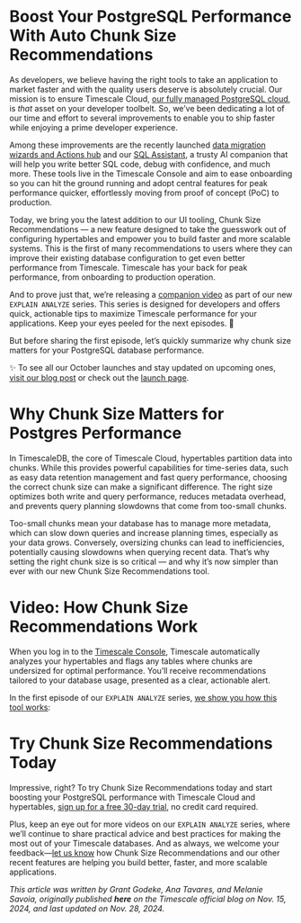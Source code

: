 # Boost Your PostgreSQL Performance With Auto Chunk Size Recommendations
As developers, we believe having the right tools to take an application to market faster and with the quality users deserve is absolutely crucial. Our mission is to ensure Timescale Cloud, [our fully managed PostgreSQL cloud](https://www.timescale.com/cloud), is *that* asset on your developer toolbelt. So, we’ve been dedicating a lot of our time and effort to several improvements to enable you to ship faster while enjoying a prime developer experience.

Among these improvements are the recently launched [data migration wizards and Actions hub](https://www.timescale.com/blog/moving-faster-from-poc-to-prod/) and our [SQL Assistant](https://www.timescale.com/blog/postgres-gui-sql-assistant/), a trusty AI companion that will help you write better SQL code, debug with confidence, and much more. These tools live in the Timescale Console and aim to ease onboarding so you can hit the ground running and adopt central features for peak performance quicker, effortlessly moving from proof of concept (PoC) to production.

Today, we bring you the latest addition to our UI tooling, Chunk Size Recommendations — a new feature designed to take the guesswork out of configuring hypertables and empower you to build faster and more scalable systems. This is the first of many recommendations to users where they can improve their existing database configuration to get even better performance from Timescale. Timescale has your back for peak performance, from onboarding to production operation.

And to prove just that, we’re releasing a [companion video](https://www.timescale.com/blog/p/02a56e9e-0d38-4645-9182-8425a4dc9161/#video-how-chunk-size-recommendations-work) as part of our new `EXPLAIN ANALYZE`
series. This series is designed for developers and offers quick, actionable tips to maximize Timescale performance for your applications. Keep your eyes peeled for the next episodes. 👀

But before sharing the first episode, let’s quickly summarize why chunk size matters for your PostgreSQL database performance.

✨ To see all our October launches and stay updated on upcoming ones, [visit our blog post](https://timescale.ghost.io/blog/how-were-bringing-postgres-into-the-ai-era/) or check out the [launch page](https://www.timescale.com/launch/2024).

# Why Chunk Size Matters for Postgres Performance
In TimescaleDB, the core of Timescale Cloud, hypertables partition data into chunks. While this provides powerful capabilities for time-series data, such as easy data retention management and fast query performance, choosing the correct chunk size can make a significant difference. The right size optimizes both write and query performance, reduces metadata overhead, and prevents query planning slowdowns that come from too-small chunks.

Too-small chunks mean your database has to manage more metadata, which can slow down queries and increase planning times, especially as your data grows. Conversely, oversizing chunks can lead to inefficiencies, potentially causing slowdowns when querying recent data. That’s why setting the right chunk size is so critical — and why it’s now simpler than ever with our new Chunk Size Recommendations tool.

# Video: How Chunk Size Recommendations Work
When you log in to the [Timescale Console](https://console.cloud.timescale.com/login), Timescale automatically analyzes your hypertables and flags any tables where chunks are undersized for optimal performance. You’ll receive recommendations tailored to your database usage, presented as a clear, actionable alert.

In the first episode of our `EXPLAIN ANALYZE`
series, [we show you how this tool works](https://youtu.be/xrV6NAQnvnE):

# Try Chunk Size Recommendations Today
Impressive, right? To try Chunk Size Recommendations today and start boosting your PostgreSQL performance with Timescale Cloud and hypertables, [sign up for a free 30-day trial](https://console.cloud.timescale.com/signup/?utm_source=blog&utm_medium=email&utm_campaign=november-abl&utm_content=timescale-cloud-signup), no credit card required.

Plus, keep an eye out for more videos on our `EXPLAIN ANALYZE`
series, where we’ll continue to share practical advice and best practices for making the most out of your Timescale databases. And as always, we welcome your feedback—[let us know](https://slack.timescale.com/) how Chunk Size Recommendations and our other recent features are helping you build better, faster, and more scalable applications.

*This article was written by Grant Godeke, Ana Tavares, and Melanie Savoia, originally published **here** on the Timescale official blog on Nov. 15, 2024, and last updated on Nov. 28, 2024.*
